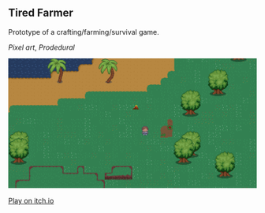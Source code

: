 ## Tired Farmer

Prototype of a crafting/farming/survival game.

*Pixel art*, *Prodedural*

![IMG](/Screenshots/in_game.png)


[Play on itch.io](https://turbob.itch.io/tired-survivor)